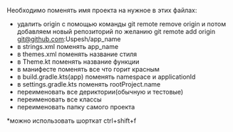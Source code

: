 Необходимо поменять имя проекта на нужное в этих файлах:
- удалить origin с помощью команды git remote remove origin и потом добавляем новый репозиторий по желанию git remote add origin git@github.com:Uspesh/app_name
- в strings.xml поменять app_name
- в themes.xml поменять название стиля
- в Theme.kt поменять название функции
- в манифесте поменять все что горит красным
- в build.gradle.kts(app) поменять namespace и applicationId
- в settings.gradle.kts поменять rootProject.name
- переименовать все дериктории(обычную и тестовые)
- переименовать все классы 
- переименовать папку самого проекта

*можно использовать шорткат ctrl+shift+f